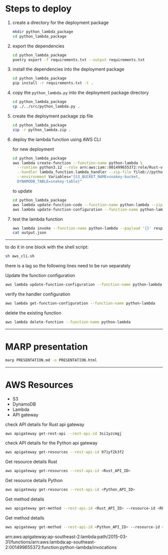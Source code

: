 # Steps to deploy

1. create a directory for the deployment package
   ```bash
   mkdir python_lambda_package
   cd python_lambda_package
   ```

2. export the dependencies
   ```bash
   cd python_lambda_package
   poetry export -f requirements.txt --output requirements.txt
   ```

3. install the dependencies into the deployment package
   ```bash
   cd python_lambda_package
   pip install -r requirements.txt -t .
   ```

4. copy the `python_lambda.py` into the deployment package directory
   ```bash
   cd python_lambda_package
   cp ./../src/python_lambda.py .
   ```

5. create the deployment package zip file
   ```bash
   cd python_lambda_package
   zip -r python_lambda.zip .
   ```

6. deploy the lambda function using AWS CLI

   for new deployment
   ```bash
   cd python_lambda_package
   aws lambda create-function --function-name python-lambda \
     --runtime python3.12 --role arn:aws:iam::001499655372:role/Rust-vs-Python-project \
     --handler lambda_function.lambda_handler --zip-file fileb://python_lambda.zip \
     --environment Variables="{S3_BUCKET_NAME=snakey-bucket,
     DYNAMODB_TABLE=snakey-table}"
   ```

   to update
   ```bash
   cd python_lambda_package
   aws lambda update-function-code --function-name python-lambda --zip-file fileb://python_lambda.zip
   aws lambda update-function-configuration --function-name python-lambda --handler python_lambda.lambda_handler
   ```

7. test the lambda function
   ```bash
   aws lambda invoke --function-name python-lambda --payload '{}' response.json
   cat output.json
   ```

------

to do it in one block with the shell script:
```bash
sh aws_cli.sh
```

there is a lag so the following lines need to be run separately

Update the function configuration
```bash
aws lambda update-function-configuration --function-name python-lambda --handler python_lambda.lambda_handler
```

verify the handler configuration
```bash
aws lambda get-function-configuration --function-name python-lambda
```

delete the existing function
```bash
aws lambda delete-function --function-name python-lambda
```


---

# MARP presentation
```bash
marp PRESENTATION.md -o PRESENTATION.html
```

---
# AWS Resources

- S3
- DynamoDB
- Lambda
- API gateway

check API details for Rust api gateway
```bash
aws apigateway get-rest-api --rest-api-id 3si1yzcmgj

```

check API details for the Python api gateway
```bash
aws apigateway get-resources --rest-api-id 971yf2k3f2
```

Get resource details Rust
```bash
aws apigateway get-resources --rest-api-id <Rust_API_ID>
```

Get resource details Python
```bash
aws apigateway get-resources --rest-api-id <Python_API_ID>
```

Get method details
```bash
aws apigateway get-method --rest-api-id <Rust_API_ID> --resource-id <RESOURCE_ID> --http-method POST
```


Get method details
```bash
aws apigateway get-method --rest-api-id <Python_API_ID> --resource-id <RESOURCE_ID> --http-method POST
```

arn:aws:apigateway:ap-southeast-2:lambda:path/2015-03-31/functions/arn:aws:lambda:ap-southeast-2:001499655372:function:python-lambda/invocations
